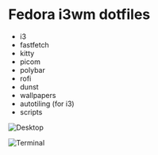 # Fedora i3wm dotfiles

- i3
- fastfetch
- kitty
- picom
- polybar
- rofi
- dunst
- wallpapers
- autotiling (for i3)
- scripts

![Desktop](https://github.com/user-attachments/assets/7614bee5-f656-4c8a-9b40-39802484509a)

![Terminal](https://github.com/user-attachments/assets/62b76b35-4d78-411a-acc8-acf9890f28b1)


